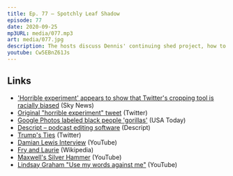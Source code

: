 ```yaml
---
title: Ep. 77 – Spotchly Leaf Shadow
episode: 77
date: 2020-09-25
mp3URL: media/077.mp3
art: media/077.jpg
description: The hosts discuss Dennis' continuing shed project, how to remove leaches, Wil Wheaton, Twitter's algorithmic racial bias, fake podcast voices, Trump's ties, British actors, Damian Lewis and Hugh Laurie, and RIP RBG.
youtube: Cw5EBnZ61Js
---
```


## Links

- ['Horrible experiment' appears to show that Twitter's cropping tool is racially biased](https://news.sky.com/story/barack-obama-is-in-these-images-but-a-racially-biased-tool-on-twitter-cropped-him-out-12078397) (Sky News)
- [Original "horrible experiment" tweet](https://twitter.com/bascule/status/1307440596668182528) (Twitter)
- [Google Photos labeled black people 'gorillas'](https://www.usatoday.com/story/tech/2015/07/01/google-apologizes-after-photos-identify-black-people-as-gorillas/29567465/) (USA Today)
- [Descript – podcast editing software](https://www.descript.com) (Descript)
- [Trump's Ties](https://twitter.com/TrumpsTies) (Twitter)
- [Damian Lewis Interview](https://youtu.be/bFeU06xCaKA) (YouTube)
- [Fry and Laurie](https://youtu.be/bFeU06xCaKA) (Wikipedia)
- [Maxwell's Silver Hammer](https://www.youtube.com/watch?v=mJag19WoAe0) (YouTube)
- [Lindsay Graham "Use my words against me"](https://www.youtube.com/watch?v=ZCnCKCFhKBc) (YouTube)